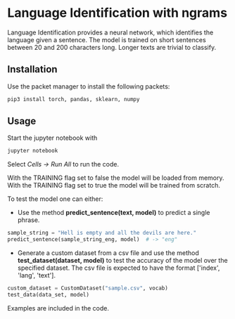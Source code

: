 # Language Identification with ngrams
Language Identification provides a neural network, which identifies the language given a sentence. The model is trained on short sentences between 20 and 200 characters long. Longer texts are trivial to classify.

## Installation
Use the packet manager to install the following packets:
```bash
pip3 install torch, pandas, sklearn, numpy
```

## Usage
Start the jupyter notebook with

```bash
jupyter notebook
```

Select *Cells -> Run All* to run the code.

With the TRAINING flag set to false the model will be loaded from memory.
With the TRAINING flag set to true the model will be trained from scratch.

To test the model one can either:
* Use the method **predict_sentence(text, model)** to predict a single phrase.

```python
sample_string = "Hell is empty and all the devils are here."
predict_sentence(sample_string_eng, model)	# -> "eng"
```

* Generate a custom dataset from a csv file and use the method **test_dataset(dataset, model)** to test the accuracy of the model over the specified dataset. The csv file is expected to have the format ['index', 'lang', 'text'].

```python
custom_dataset = CustomDataset("sample.csv", vocab)
test_data(data_set, model)
```

Examples are included in the code.
